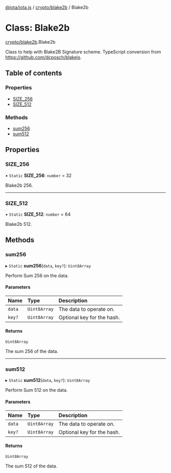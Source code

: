 [@iota/iota.js](../README.md) / [crypto/blake2b](../modules/crypto_blake2b.md) / Blake2b

# Class: Blake2b

[crypto/blake2b](../modules/crypto_blake2b.md).Blake2b

Class to help with Blake2B Signature scheme.
TypeScript conversion from https://github.com/dcposch/blakejs.

## Table of contents

### Properties

- [SIZE\_256](crypto_blake2b.blake2b.md#size_256)
- [SIZE\_512](crypto_blake2b.blake2b.md#size_512)

### Methods

- [sum256](crypto_blake2b.blake2b.md#sum256)
- [sum512](crypto_blake2b.blake2b.md#sum512)

## Properties

### SIZE\_256

▪ `Static` **SIZE\_256**: `number` = 32

Blake2b 256.

___

### SIZE\_512

▪ `Static` **SIZE\_512**: `number` = 64

Blake2b 512.

## Methods

### sum256

▸ `Static` **sum256**(`data`, `key?`): `Uint8Array`

Perform Sum 256 on the data.

#### Parameters

| Name | Type | Description |
| :------ | :------ | :------ |
| `data` | `Uint8Array` | The data to operate on. |
| `key?` | `Uint8Array` | Optional key for the hash. |

#### Returns

`Uint8Array`

The sum 256 of the data.

___

### sum512

▸ `Static` **sum512**(`data`, `key?`): `Uint8Array`

Perform Sum 512 on the data.

#### Parameters

| Name | Type | Description |
| :------ | :------ | :------ |
| `data` | `Uint8Array` | The data to operate on. |
| `key?` | `Uint8Array` | Optional key for the hash. |

#### Returns

`Uint8Array`

The sum 512 of the data.
